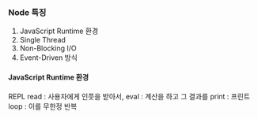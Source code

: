
### Node 특징

1. JavaScript Runtime 환경
2. Single Thread
3. Non-Blocking I/O
4. Event-Driven 방식

#### JavaScript Runtime 환경


REPL
read : 사용자에게 인풋을 받아서,
eval : 계산을 하고 그 결과를
print : 프린트
loop : 이를 무한정 반복